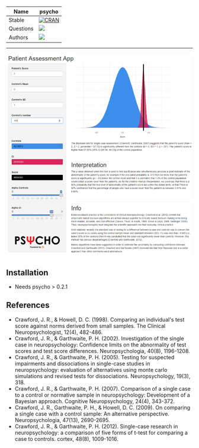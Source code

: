 |Name|psycho|
|----------------|---|
|Stable|[![CRAN](https://www.r-pkg.org/badges/version/psycho)](https://CRAN.R-project.org/package=psycho)|
|Questions|[![](https://img.shields.io/badge/issue-create-purple.svg?colorB=FF9800)](https://github.com/neuropsychology/PatientAssessmentApp/issues)|
|Authors|[![](https://img.shields.io/badge/CV-D._Makowski-purple.svg?colorB=9C27B0)](https://dominiquemakowski.github.io/)|


---

<p><a href=https://github.com/neuropsychology/PatientAssessmentApp/><img src="https://github.com/neuropsychology/PatientAssessmentApp/blob/master/www/screenshot.png" alt="Patient Assessment App"></a></p>

## Installation

- Needs psycho > 0.2.1

## References

- Crawford, J. R., & Howell, D. C. (1998). Comparing an individual's test score against norms derived from small samples. The Clinical Neuropsychologist, 12(4), 482-486.
- Crawford, J. R., & Garthwaite, P. H. (2002). Investigation of the single case in neuropsychology: Confidence limits on the abnormality of test scores and test score differences. Neuropsychologia, 40(8), 1196-1208.
- Crawford, J. R., & Garthwaite, P. H. (2005). Testing for suspected impairments and dissociations in single-case studies in neuropsychology: evaluation of alternatives using monte carlo simulations and revised tests for dissociations. Neuropsychology, 19(3), 318.
- Crawford, J. R., & Garthwaite, P. H. (2007). Comparison of a single case to a control or normative sample in neuropsychology: Development of a Bayesian approach. Cognitive Neuropsychology, 24(4), 343-372.
- Crawford, J. R., Garthwaite, P. H., & Howell, D. C. (2009). On comparing a single case with a control sample: An alternative perspective. Neuropsychologia, 47(13), 2690-2695.
- Crawford, J. R., & Garthwaite, P. H. (2012). Single-case research in neuropsychology: a comparison of five forms of t-test for comparing a case to controls. cortex, 48(8), 1009-1016.